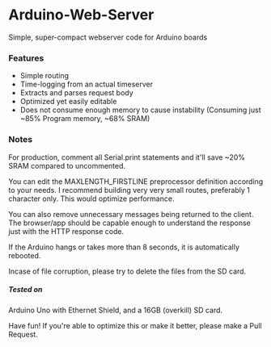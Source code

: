 # Arduino-Web-Server
Simple, super-compact webserver code for Arduino boards

### Features
- Simple routing
- Time-logging from an actual timeserver
- Extracts and parses request body
- Optimized yet easily editable
- Does not consume enough memory to cause instability (Consuming just ~85% Program memory, ~68% SRAM)

### Notes
For production, comment all Serial.print statements and it'll save ~20% SRAM compared to uncommented.

You can edit the MAXLENGTH_FIRSTLINE preprocessor definition according to your needs. I recommend building very very small routes, preferably 1 character only. This would optimize performance.

You can also remove unnecessary messages being returned to the client. The browser/app should be capable enough to understand the response just with the HTTP response code.

If the Arduino hangs or takes more than 8 seconds, it is automatically rebooted.

Incase of file corruption, please try to delete the files from the SD card. 

##### Tested on
Arduino Uno with Ethernet Shield, and a 16GB (overkill) SD card.


Have fun! If you're able to optimize this or make it better, please make a Pull Request.

